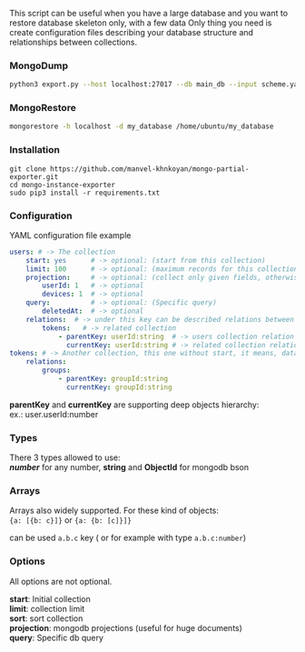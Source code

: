 
This script can be useful when you have a large database and you want to restore database skeleton only, with a few data
Only thing you need is create configuration files describing your database structure and relationships between collections.


### MongoDump

```bash
python3 export.py --host localhost:27017 --db main_db --input scheme.yaml --level 5 --path /home/ubuntu/ 
```

### MongoRestore

```bash
mongorestore -h localhost -d my_database /home/ubuntu/my_database 
```


### Installation

```git clone https://github.com/manvel-khnkoyan/mongo-partial-exporter.git```  
```cd mongo-instance-exporter```  
```sudo pip3 install -r requirements.txt```  

### Configuration

YAML configuration file example

```yaml
users: # -> The collection
    start: yes      # -> optional: (start from this collection)
    limit: 100      # -> optional: (maximum records for this collection)
    projection:     # -> optional: (collect only given fields, otherwise script will collect full data)
        userId: 1   # -> optional
        devices: 1  # -> optional
    query:          # -> optional: (Specific query)
        deletedAt:  # -> optional
    relations:  # -> under this key can be described relations between users and other collections
        tokens:   # -> related collection
            - parentKey: userId:string  # -> users collection relation key with type after :
              currentKey: userId:string # -> related collection relation key with type after :
tokens: # -> Another collection, this one without start, it means, data can be collected only from users
    relations:
        groups:
            - parentKey: groupId:string
              currentKey: groupId:string 
```
  
  
**parentKey** and **currentKey** are supporting deep objects hierarchy:  
ex.: user.userId:number

### Types

There 3 types allowed to use:  
***number*** for any number, **string** and **ObjectId** for mongodb bson  
  

### Arrays
  

Arrays also widely supported. For these kind of objects:  
```{a: [{b: c}]}``` or ```{a: {b: [c]}]}```

can be used ```a.b.c``` key ( or for example with type ```a.b.c:number```)


### Options

All options are not optional.  

**start**: Initial collection    
**limit**: collection limit  
**sort**: sort collection  
**projection**: mongodb projections (useful for huge documents)  
**query**: Specific db query


 
